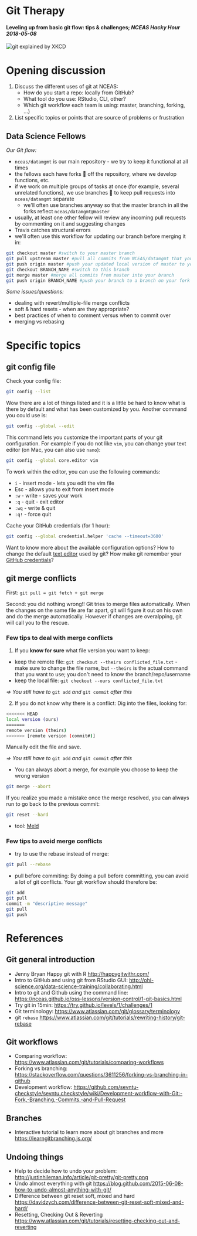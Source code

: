 Git Therapy
===========

#### Leveling up from basic git flow: tips & challenges; _NCEAS Hacky Hour 2018-05-08_


![git explained by XKCD](https://imgs.xkcd.com/comics/git.png)

# Opening discussion

1. Discuss the different uses of git at NCEAS:
   - How do you start a repo: locally from GitHub?
   - What tool do you use: RStudio, CLI, other?
   - Which git workflow each team is using: master, branching, forking, ...)
2. List specific topics or points that are source of problems or frustration

## Data Science Fellows

_Our Git flow:_

- `nceas/datamgmt` is our main repository - we try to keep it functional at all times
- the fellows each have forks :fork_and_knife: off the repository, where we develop functions, etc.
- if we work on multiple groups of tasks at once (for example, several unrelated functions), we use branches :deciduous_tree: to keep pull requests into `nceas/datamgmt` separate
  - we'll often use branches anyway so that the master branch in all the forks reflect `nceas/datamgmt@master`
- usually, at least one other fellow will review any incoming pull requests by commenting on it and suggesting changes
- Travis catches structural errors
- we'll often use this workflow for updating our branch before merging it in:

```bash
git checkout master #switch to your master branch
git pull upstream master #pull all commits from NCEAS/datamgmt that you don't have
git push origin master #push your updated local version of master to your fork on github
git checkout BRANCH_NAME #switch to this branch 
git merge master #merge all commits from master into your branch
git push origin BRANCH_NAME #push your branch to a branch on your fork on github
```

_Some issues/questions:_

- dealing with revert/multiple-file merge conflicts
- soft & hard resets - when are they appropriate?
- best practices of when to comment versus when to commit over
- merging vs rebasing


# Specific topics

## git config file
Check your config file:

```bash
git config --list
```

Wow there are a lot of things listed and it is a little be hard to know what is there by default and what has been customized by you. Another command you could use is:

```bash
git config --global --edit
```

This command lets you customize the important parts of your git configuration. For example if you do not like `vim`, you can change your text editor (on Mac, you can also use `nano`): 

```bash
git config --global core.editor vim
```

To work within the editor, you can use the following commands:

- `i` - insert mode - lets you edit the vim file
- Esc - allows you to exit from insert mode
- `:w` - write - saves your work
- `:q` - quit - exit editor
- `:wq` - write & quit
- `:q!` - force quit

Cache your GitHub credentials (for 1 hour):

```bash
git config --global credential.helper 'cache --timeout=3600'
```

Want to know more about the available configuration options? How to change the default [text editor](https://git-scm.com/book/en/v2/Getting-Started-First-Time-Git-Setup) used by git? How make git remember your [GitHub credentials](https://help.github.com/articles/caching-your-github-password-in-git/#platform-all)?


## git merge conflicts

First: `git pull = git fetch + git merge`

Second: you did nothing wrong!! Git tries to merge files automatically. When the changes on the same file are far apart, git will figure it out on his own and do the merge automatically. However if changes are overalpping, git will call you to the rescue.

### Few tips to deal with merge conflicts

1. If you **know for sure** what file version you want to keep:

 * keep the remote file: ```git checkout --theirs conflicted_file.txt``` - make sure to change the file name, but `--theirs` is the actual command that you want to use; you don't need to know the branch/repo/username
 * keep the local file: ```git checkout --ours conflicted_file.txt```

*=> You still have to* ```git add``` *and* ```git commit``` *after this*

2. If you do not know why there is a conflict:
  Dig into the files, looking for:

```bash
<<<<<<< HEAD
local version (ours)
=======
remote version (theirs)
>>>>>>> [remote version (commit#)]
```

Manually edit the file and save.

*=> You still have to* `git add` *and* `git commit` *after this*

- You can always abort a merge, for example you choose to keep the wrong version

```bash
git merge --abort
```
If you realize you made a mistake once the merge resolved, you can always run to go back to the previous commit:

```bash
git reset --hard
```

- tool: [Meld](http://meldmerge.org/)
	
### Few tips to avoid merge conflicts

- try to use the rebase instead of merge:

```bash
git pull --rebase
```

- pull before commiting: By doing a pull before committing, you can avoid a lot of git conflicts. Your git workflow should therefore be:

```bash
git add
git pull
commit -m "descriptive message"
git pull
git push
```

# References

## Git general introduction

- Jenny Bryan Happy git with R <http://happygitwithr.com/>
- Intro to GitHub and using git from RStudio GUI: <http://ohi-science.org/data-science-training/collaborating.html> 
- Intro to git and Github using the command line: <https://nceas.github.io/oss-lessons/version-control/1-git-basics.html>
- Try git in 15min: <https://try.github.io/levels/1/challenges/1>
- Git terminology: <https://www.atlassian.com/git/glossary/terminology>
- git `rebase` <https://www.atlassian.com/git/tutorials/rewriting-history/git-rebase>

## Git workflows

- Comparing workflow: <https://www.atlassian.com/git/tutorials/comparing-workflows>
- Forking vs branching: <https://stackoverflow.com/questions/3611256/forking-vs-branching-in-github>
- Development workflow: <https://github.com/sevntu-checkstyle/sevntu.checkstyle/wiki/Development-workflow-with-Git:-Fork,-Branching,-Commits,-and-Pull-Request>

## Branches

- Interactive tutorial to learn more about git branches and more <https://learngitbranching.js.org/>

## Undoing things

- Help to decide how to undo your problem: <http://justinhileman.info/article/git-pretty/git-pretty.png>
- Undo almost everything with git <https://blog.github.com/2015-06-08-how-to-undo-almost-anything-with-git/>
- Difference between git reset soft, mixed and hard <https://davidzych.com/difference-between-git-reset-soft-mixed-and-hard/>
- Resetting, Checking Out & Reverting <https://www.atlassian.com/git/tutorials/resetting-checking-out-and-reverting>
